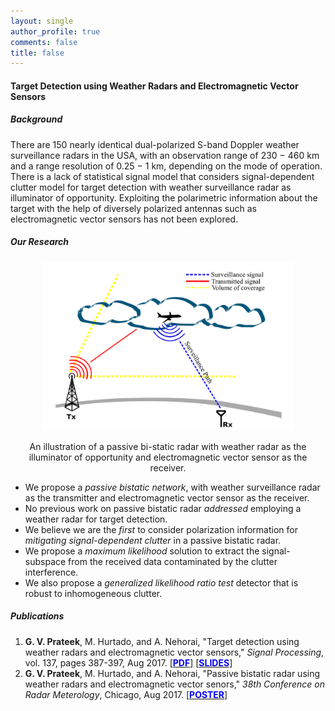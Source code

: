 ```yaml
---
layout: single
author_profile: true
comments: false
title: false
---
```


#### Target Detection using Weather Radars and Electromagnetic Vector Sensors
##### Background
There are 150 nearly identical dual-polarized S-band Doppler weather surveillance radars in the USA, with an observation range of 230 − 460 km and a range resolution of 0.25 − 1 km, depending on the mode of operation. There is a lack of statistical signal model that considers signal-dependent clutter model for target detection with weather surveillance radar as illuminator of opportunity. Exploiting the polarimetric information about the target with the help of diversely polarized antennas such as electromagnetic vector sensors has not been explored.

##### Our Research
<p align="center"><img src="/research/wradaremvs/motivation.png" width="400" height="270"/></p>
<p align="center">An illustration of a passive bi-static radar with weather radar as the illuminator of opportunity and electromagnetic vector sensor as the receiver.</p>

* We propose a _passive bistatic network_, with weather surveillance radar as the transmitter and electromagnetic vector sensor as the receiver.
* No previous work on passive bistatic radar _addressed_ employing a weather radar for target detection.
* We believe we are the _first_ to consider polarization information for _mitigating signal-dependent clutter_ in a passive bistatic radar.
* We propose a _maximum likelihood_ solution to extract the signal-subspace from the received data contaminated by the clutter interference.
* We also propose a _generalized likelihood ratio test_ detector that is robust to inhomogeneous clutter.

##### Publications
1. **G. V. Prateek**, M. Hurtado, and A. Nehorai, "Target detection using weather radars and electromagnetic vector sensors," _Signal Processing_, vol. 137, pages 387-397, Aug 2017. [\[<span style="color:blue">**PDF**</span>\]](/research/wradaremvs/pdfs/[SigProc]Prateek_et_al-2017-Target_detection_using_weather_radar_and_EMVS.pdf) [\[<span style="color:blue">**SLIDES**</span>\]](/research/wradaremvs/pdfs/[Slides]Prateek_2017-Target_detection_using_weather_radar_and_EMVS.pdf)
2. **G. V. Prateek**, M. Hurtado, and A. Nehorai, "Passive bistatic radar using weather radars and electromagnetic vector senors," _38th Conference on Radar Meterology_, Chicago, Aug 2017. [\[<span style="color:blue">**POSTER**</span>\]](/research/wradaremvs/pdfs/[Poster]Prateek_2017-Target_detection_using_weather_radar_and_EMVS.pdf)
